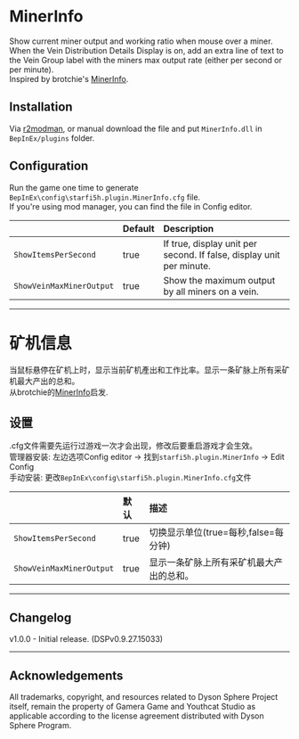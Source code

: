 # MinerInfo

Show current miner output and working ratio when mouse over a miner.  
When the Vein Distribution Details Display is on, add an extra line of text to the Vein Group label with the miners max output rate (either per second or per minute).  
Inspired by brotchie's [MinerInfo](https://dsp.thunderstore.io/package/brotchie/MinerInfo/).  


## Installation
Via [r2modman](https://dsp.thunderstore.io/package/ebkr/r2modman/), or manual download the file and put `MinerInfo.dll` in `BepInEx/plugins` folder.

## Configuration

Run the game one time to generate `BepInEx\config\starfi5h.plugin.MinerInfo.cfg` file.  
If you're using mod manager, you can find the file in Config editor.  

|| Default | Description |
| :----- | :------ | :---------- |
| `ShowItemsPerSecond`    | true  | If true, display unit per second. If false, display unit per minute. |
| `ShowVeinMaxMinerOutput`   | true  | Show the maximum output by all miners on a vein. |

----

# 矿机信息

当鼠标悬停在矿机上时，显示当前矿机產出和工作比率。显示一条矿脉上所有采矿机最大产出的总和。  
从brotchie的[MinerInfo](https://dsp.thunderstore.io/package/brotchie/MinerInfo/)启发.  

## 设置   
.cfg文件需要先运行过游戏一次才会出现，修改后要重启游戏才会生效。  
管理器安装: 左边选项Config editor -> 找到`starfi5h.plugin.MinerInfo` -> Edit Config  
手动安装: 更改`BepInEx\config\starfi5h.plugin.MinerInfo.cfg`文件  

|| 默认 | 描述|
| :----- | :------ | :---------- |
| `ShowItemsPerSecond`     | true  | 切换显示单位(true=每秒,false=每分钟) |
| `ShowVeinMaxMinerOutput` | true  | 显示一条矿脉上所有采矿机最大产出的总和。 |

----

## Changelog

v1.0.0 - Initial release. (DSPv0.9.27.15033)  

----

## Acknowledgements
All trademarks, copyright, and resources related to Dyson Sphere Project itself, remain the property of Gamera Game and Youthcat Studio as applicable according to the license agreement distributed with Dyson Sphere Program.  